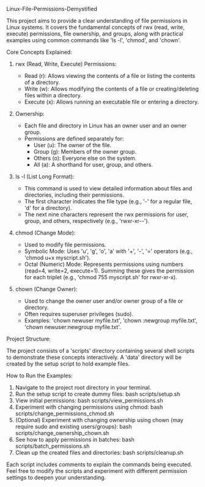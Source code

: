 Linux-File-Permissions-Demystified

This project aims to provide a clear understanding of file permissions in Linux systems. It covers the fundamental concepts of rwx (read, write, execute) permissions, file ownership, and groups, along with practical examples using common commands like 'ls -l', 'chmod', and 'chown'.

Core Concepts Explained:

1.  rwx (Read, Write, Execute) Permissions:
    *   Read (r): Allows viewing the contents of a file or listing the contents of a directory.
    *   Write (w): Allows modifying the contents of a file or creating/deleting files within a directory.
    *   Execute (x): Allows running an executable file or entering a directory.

2.  Ownership:
    *   Each file and directory in Linux has an owner user and an owner group.
    *   Permissions are defined separately for:
        *   User (u): The owner of the file.
        *   Group (g): Members of the owner group.
        *   Others (o): Everyone else on the system.
        *   All (a): A shorthand for user, group, and others.

3.  ls -l (List Long Format):
    *   This command is used to view detailed information about files and directories, including their permissions.
    *   The first character indicates the file type (e.g., '-' for a regular file, 'd' for a directory).
    *   The next nine characters represent the rwx permissions for user, group, and others, respectively (e.g., 'rwxr-xr--').

4.  chmod (Change Mode):
    *   Used to modify file permissions.
    *   Symbolic Mode: Uses 'u', 'g', 'o', 'a' with '+', '-', '=' operators (e.g., 'chmod u+x myscript.sh').
    *   Octal (Numeric) Mode: Represents permissions using numbers (read=4, write=2, execute=1). Summing these gives the permission for each triplet (e.g., 'chmod 755 myscript.sh' for rwxr-xr-x).

5.  chown (Change Owner):
    *   Used to change the owner user and/or owner group of a file or directory.
    *   Often requires superuser privileges (sudo).
    *   Examples: 'chown newuser myfile.txt', 'chown :newgroup myfile.txt', 'chown newuser:newgroup myfile.txt'.

Project Structure:

The project consists of a 'scripts' directory containing several shell scripts to demonstrate these concepts interactively. A 'data' directory will be created by the setup script to hold example files.

How to Run the Examples:

1.  Navigate to the project root directory in your terminal.
2.  Run the setup script to create dummy files:
    bash scripts/setup.sh
3.  View initial permissions:
    bash scripts/view_permissions.sh
4.  Experiment with changing permissions using chmod:
    bash scripts/change_permissions_chmod.sh
5.  (Optional) Experiment with changing ownership using chown (may require sudo and existing users/groups):
    bash scripts/change_ownership_chown.sh
6.  See how to apply permissions in batches:
    bash scripts/batch_permissions.sh
7.  Clean up the created files and directories:
    bash scripts/cleanup.sh

Each script includes comments to explain the commands being executed.
Feel free to modify the scripts and experiment with different permission settings to deepen your understanding.